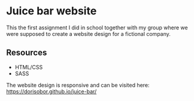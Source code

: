 # Juice bar website

This the first assignment I did in school together with my group where we were supposed to create a website design for a fictional company.

## Resources

- HTML/CSS
- SASS

The website design is responsive and can be visited here: https://dorisobor.github.io/juice-bar/
